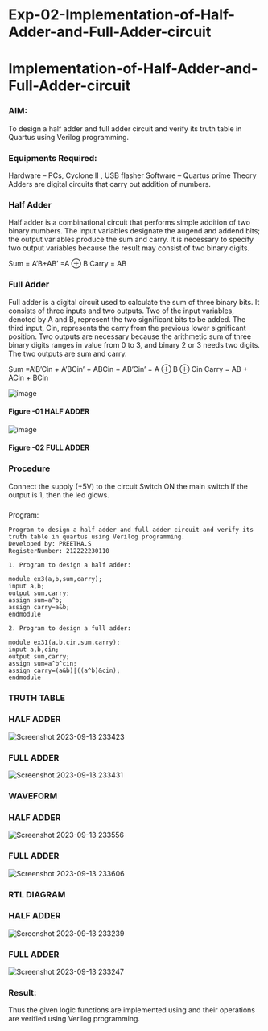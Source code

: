 # Exp-02-Implementation-of-Half-Adder-and-Full-Adder-circuit

# Implementation-of-Half-Adder-and-Full-Adder-circuit
### AIM:
To design a half adder and full adder circuit and verify its truth table in Quartus using Verilog programming.

### Equipments Required:
Hardware – PCs, Cyclone II , USB flasher
Software – Quartus prime
Theory
Adders are digital circuits that carry out addition of numbers.

### Half Adder
Half adder is a combinational circuit that performs simple addition of two binary numbers. The input variables designate the augend and addend bits; the output variables produce the sum and carry. It is necessary to specify two output variables because the result may consist of two binary digits.

Sum = A’B+AB’ =A ⊕ B Carry = AB

### Full Adder
Full adder is a digital circuit used to calculate the sum of three binary bits. It consists of three inputs and two outputs. Two of the input variables, denoted by A and B, represent the two significant bits to be added. The third input, Cin, represents the carry from the previous lower significant position. Two outputs are necessary because the arithmetic sum of three binary digits ranges in value from 0 to 3, and binary 2 or 3 needs two digits. The two outputs are sum and carry.

Sum =A’B’Cin + A’BCin’ + ABCin + AB’Cin’ = A ⊕ B ⊕ Cin Carry = AB + ACin + BCin

 ![image](https://user-images.githubusercontent.com/36288975/163552156-a13e5a56-c638-4110-97d9-8896907c8d25.png)

#### Figure -01 HALF ADDER 


![image](https://user-images.githubusercontent.com/36288975/163552057-b3547877-6d07-45b4-b7e0-bcfebfad9e1d.png)

#### Figure -02 FULL ADDER 

### Procedure

Connect the supply (+5V) to the circuit
Switch ON the main switch
If the output is 1, then the led glows.
### 
Program:
```
Program to design a half adder and full adder circuit and verify its truth table in quartus using Verilog programming.
Developed by: PREETHA.S
RegisterNumber: 212222230110

1. Program to design a half adder:

module ex3(a,b,sum,carry);
input a,b;
output sum,carry;
assign sum=a^b;
assign carry=a&b;
endmodule 

2. Program to design a full adder:

module ex31(a,b,cin,sum,carry);
input a,b,cin;
output sum,carry;
assign sum=a^b^cin;
assign carry=(a&b)|((a^b)&cin);
endmodule
```

### TRUTH TABLE
### HALF ADDER
![Screenshot 2023-09-13 233423](https://github.com/Preetha-Senthamilan/Exp-02-Implementation-of-Half-Adder-and-Full-Adder-circuit/assets/119390282/45b15cd6-ab7d-44d9-aa7d-2c2ab14bce6a)

### FULL ADDER
![Screenshot 2023-09-13 233431](https://github.com/Preetha-Senthamilan/Exp-02-Implementation-of-Half-Adder-and-Full-Adder-circuit/assets/119390282/eb06802f-0402-4a8f-bba7-4a679d498f23)


### WAVEFORM
### HALF ADDER
![Screenshot 2023-09-13 233556](https://github.com/Preetha-Senthamilan/Exp-02-Implementation-of-Half-Adder-and-Full-Adder-circuit/assets/119390282/9bc88d99-e314-4edf-bbf0-109d84c15a5d)

### FULL ADDER
![Screenshot 2023-09-13 233606](https://github.com/Preetha-Senthamilan/Exp-02-Implementation-of-Half-Adder-and-Full-Adder-circuit/assets/119390282/a702a27a-5e15-49b3-b7c0-ca23a85402b6)

### RTL DIAGRAM
### HALF ADDER
![Screenshot 2023-09-13 233239](https://github.com/Preetha-Senthamilan/Exp-02-Implementation-of-Half-Adder-and-Full-Adder-circuit/assets/119390282/151094e1-2cc5-440c-83e5-b9be3c3f6abf)

### FULL ADDER
![Screenshot 2023-09-13 233247](https://github.com/Preetha-Senthamilan/Exp-02-Implementation-of-Half-Adder-and-Full-Adder-circuit/assets/119390282/b108f1d3-dd55-4584-acfe-4f67b30b9669)




### Result:
Thus the given logic functions are implemented using and their operations are verified using Verilog programming.

